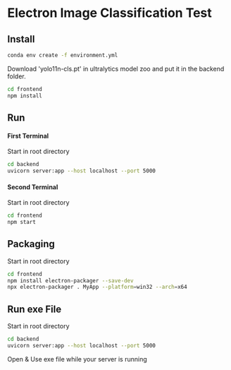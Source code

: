 # Electron Image Classification Test

## Install 
```bash
conda env create -f environment.yml
```
Download 'yolo11n-cls.pt' in ultralytics model zoo and put it in the backend folder.

```bash
cd frontend
npm install
```

## Run
#### First Terminal
Start in root directory
```bash
cd backend 
uvicorn server:app --host localhost --port 5000
```

#### Second Terminal
Start in root directory
```bash
cd frontend
npm start
```

## Packaging
Start in root directory
```bash
cd frontend
npm install electron-packager --save-dev
npx electron-packager . MyApp --platform=win32 --arch=x64
```

## Run exe File
Start in root directory
```bash
cd backend 
uvicorn server:app --host localhost --port 5000
```
Open & Use exe file while your server is running